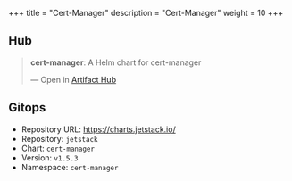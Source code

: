 +++
title = "Cert-Manager"
description = "Cert-Manager"
weight = 10
+++

## Hub

<div class="artifacthub-widget" data-url="https://artifacthub.io/packages/helm/cert-manager/cert-manager" data-theme="light" data-header="true" data-responsive="false"><blockquote><p lang="en" dir="ltr"><b>cert-manager</b>: A Helm chart for cert-manager</p>&mdash; Open in <a href="https://artifacthub.io/packages/helm/cert-manager/cert-manager">Artifact Hub</a></blockquote></div><script async src="https://artifacthub.io/artifacthub-widget.js"></script>

## Gitops

<!-- BEGIN_PORTEFAIX_DOC -->

* Repository URL: https://charts.jetstack.io/
* Repository: `jetstack`
* Chart: `cert-manager`
* Version: `v1.5.3`
* Namespace: `cert-manager`

<!-- END_PORTEFAIX_DOC -->
